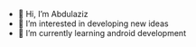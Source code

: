 - 👋 Hi, I’m Abdulaziz
- 👀 I’m interested in developing new ideas
- 🌱 I’m currently learning android development

<!---
A-Aziz0/A-Aziz0 is a ✨ special ✨ repository because its `README.md` (this file) appears on your GitHub profile.
You can click the Preview link to take a look at your changes.
--->
